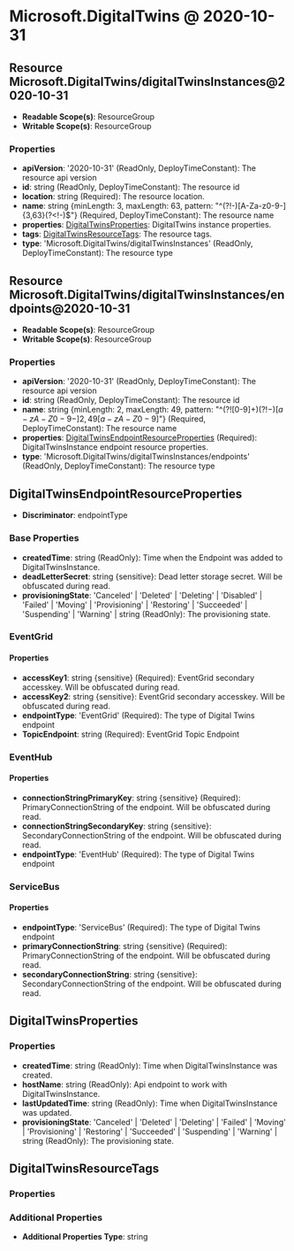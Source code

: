 # Microsoft.DigitalTwins @ 2020-10-31

## Resource Microsoft.DigitalTwins/digitalTwinsInstances@2020-10-31
* **Readable Scope(s)**: ResourceGroup
* **Writable Scope(s)**: ResourceGroup
### Properties
* **apiVersion**: '2020-10-31' (ReadOnly, DeployTimeConstant): The resource api version
* **id**: string (ReadOnly, DeployTimeConstant): The resource id
* **location**: string (Required): The resource location.
* **name**: string {minLength: 3, maxLength: 63, pattern: "^(?!-)[A-Za-z0-9-]{3,63}(?<!-)$"} (Required, DeployTimeConstant): The resource name
* **properties**: [DigitalTwinsProperties](#digitaltwinsproperties): DigitalTwins instance properties.
* **tags**: [DigitalTwinsResourceTags](#digitaltwinsresourcetags): The resource tags.
* **type**: 'Microsoft.DigitalTwins/digitalTwinsInstances' (ReadOnly, DeployTimeConstant): The resource type

## Resource Microsoft.DigitalTwins/digitalTwinsInstances/endpoints@2020-10-31
* **Readable Scope(s)**: ResourceGroup
* **Writable Scope(s)**: ResourceGroup
### Properties
* **apiVersion**: '2020-10-31' (ReadOnly, DeployTimeConstant): The resource api version
* **id**: string (ReadOnly, DeployTimeConstant): The resource id
* **name**: string {minLength: 2, maxLength: 49, pattern: "^(?![0-9]+$)(?!-)[a-zA-Z0-9-]{2,49}[a-zA-Z0-9]$"} (Required, DeployTimeConstant): The resource name
* **properties**: [DigitalTwinsEndpointResourceProperties](#digitaltwinsendpointresourceproperties) (Required): DigitalTwinsInstance endpoint resource properties.
* **type**: 'Microsoft.DigitalTwins/digitalTwinsInstances/endpoints' (ReadOnly, DeployTimeConstant): The resource type

## DigitalTwinsEndpointResourceProperties
* **Discriminator**: endpointType

### Base Properties
* **createdTime**: string (ReadOnly): Time when the Endpoint was added to DigitalTwinsInstance.
* **deadLetterSecret**: string {sensitive}: Dead letter storage secret. Will be obfuscated during read.
* **provisioningState**: 'Canceled' | 'Deleted' | 'Deleting' | 'Disabled' | 'Failed' | 'Moving' | 'Provisioning' | 'Restoring' | 'Succeeded' | 'Suspending' | 'Warning' | string (ReadOnly): The provisioning state.

### EventGrid
#### Properties
* **accessKey1**: string {sensitive} (Required): EventGrid secondary accesskey. Will be obfuscated during read.
* **accessKey2**: string {sensitive}: EventGrid secondary accesskey. Will be obfuscated during read.
* **endpointType**: 'EventGrid' (Required): The type of Digital Twins endpoint
* **TopicEndpoint**: string (Required): EventGrid Topic Endpoint

### EventHub
#### Properties
* **connectionStringPrimaryKey**: string {sensitive} (Required): PrimaryConnectionString of the endpoint. Will be obfuscated during read.
* **connectionStringSecondaryKey**: string {sensitive}: SecondaryConnectionString of the endpoint. Will be obfuscated during read.
* **endpointType**: 'EventHub' (Required): The type of Digital Twins endpoint

### ServiceBus
#### Properties
* **endpointType**: 'ServiceBus' (Required): The type of Digital Twins endpoint
* **primaryConnectionString**: string {sensitive} (Required): PrimaryConnectionString of the endpoint. Will be obfuscated during read.
* **secondaryConnectionString**: string {sensitive}: SecondaryConnectionString of the endpoint. Will be obfuscated during read.


## DigitalTwinsProperties
### Properties
* **createdTime**: string (ReadOnly): Time when DigitalTwinsInstance was created.
* **hostName**: string (ReadOnly): Api endpoint to work with DigitalTwinsInstance.
* **lastUpdatedTime**: string (ReadOnly): Time when DigitalTwinsInstance was updated.
* **provisioningState**: 'Canceled' | 'Deleted' | 'Deleting' | 'Failed' | 'Moving' | 'Provisioning' | 'Restoring' | 'Succeeded' | 'Suspending' | 'Warning' | string (ReadOnly): The provisioning state.

## DigitalTwinsResourceTags
### Properties
### Additional Properties
* **Additional Properties Type**: string

